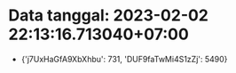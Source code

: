 # Data tanggal: 2023-02-02 22:13:16.713040+07:00

* {'j7UxHaGfA9XbXhbu': 731, 'DUF9faTwMi4S1zZj': 5490}
